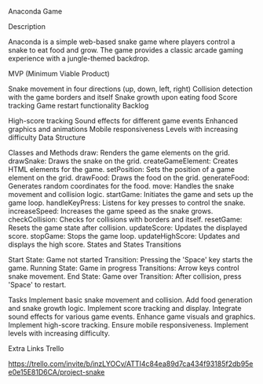 Anaconda Game

Description

Anaconda is a simple web-based snake game where players control a snake to eat food and grow. The game provides a classic arcade gaming experience with a jungle-themed backdrop.

MVP (Minimum Viable Product)

Snake movement in four directions (up, down, left, right)
Collision detection with the game borders and itself
Snake growth upon eating food
Score tracking
Game restart functionality
Backlog

High-score tracking
Sound effects for different game events
Enhanced graphics and animations
Mobile responsiveness
Levels with increasing difficulty
Data Structure

Classes and Methods
draw: Renders the game elements on the grid.
drawSnake: Draws the snake on the grid.
createGameElement: Creates HTML elements for the game.
setPosition: Sets the position of a game element on the grid.
drawFood: Draws the food on the grid.
generateFood: Generates random coordinates for the food.
move: Handles the snake movement and collision logic.
startGame: Initiates the game and sets up the game loop.
handleKeyPress: Listens for key presses to control the snake.
increaseSpeed: Increases the game speed as the snake grows.
checkCollision: Checks for collisions with borders and itself.
resetGame: Resets the game state after collision.
updateScore: Updates the displayed score.
stopGame: Stops the game loop.
updateHighScore: Updates and displays the high score.
States and States Transitions

Start State: Game not started
Transition: Pressing the 'Space' key starts the game.
Running State: Game in progress
Transitions: Arrow keys control snake movement.
End State: Game over
Transition: After collision, press 'Space' to restart.

Tasks
Implement basic snake movement and collision.
Add food generation and snake growth logic.
Implement score tracking and display.
Integrate sound effects for various game events.
Enhance game visuals and graphics.
Implement high-score tracking.
Ensure mobile responsiveness.
Implement levels with increasing difficulty.

Extra Links
Trello

https://trello.com/invite/b/inzLYOCv/ATTI4c84ea89d7ca434f93185f2db95ee0e15E81D6CA/project-snake
